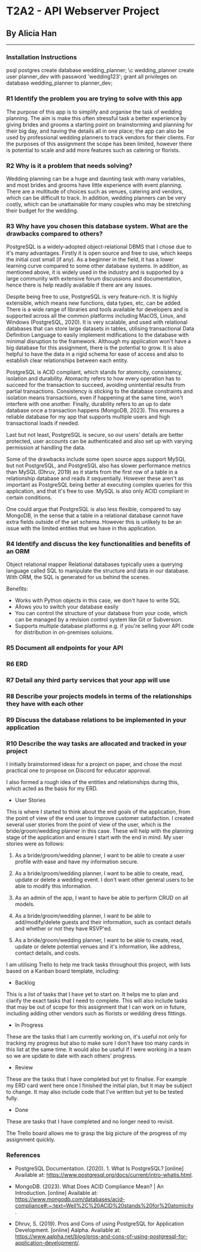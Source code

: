 # T2A2 - API Webserver Project
## By Alicia Han
---

### Installation Instructions

psql postgres
create database wedding_planner;
\c wedding_planner
create user planner_dev with password 'wedding123';
grant all privileges on database wedding_planner to planner_dev;


### R1 Identify the problem you are trying to solve with this app

The purpose of this app is to simplify and organise the task of wedding planning. The aim is make this often stressful task a better experience by giving brides and grooms a starting point on brainstorming and planning for their big day, and having the details all in one place; the app can also be used by professional wedding planners to track vendors for their clients. For the purposes of this assignment the scope has been limited, however there is potential to scale and add more features such as catering or florists.

### R2 Why is it a problem that needs solving?

Wedding planning can be a huge and daunting task with many variables, and most brides and grooms have little experience with event planning. There are a multitude of choices such as venues, catering and vendors, which can be difficult to track. In addition, wedding planners can be very costly, which can be unattainable for many couples who may be stretching their budget for the wedding. 

### R3 Why have you chosen this database system. What are the drawbacks compared to others?

PostgreSQL is a widely-adopted object-relational DBMS that I chose due to it's many advantages. Firstly it is open source and free to use, which keeps the initial cost small (if any). As a beginner in the field, it has a lower learning curve compared to some other database systems. In addition, as mentioned above, it is widely used in the industry and is supported by a large community with extensive forum discussions and documentation, hence there is help readily available if there are any issues. 

Despite being free to use, PostgreSQL is very feature-rich. It is highly extensible, which means new functions, data types, etc, can be added. There is a wide range of libraries and tools available for developers and is supported across all the common platforms including MacOS, Linux, and Windows (PostgreSQL, 2020). It is very scalable, and used with relational databases that can store large datasets in tables, utilising transactional Data Definition Language to easily implement mdifications to the database with minimal disruption to the framework. Although my application won't have a big database for this assignment, there is the potential to grow. It is also helpful to have the data in a rigid schema for ease of access and also to establish clear relationships between each entity.

PostgreSQL is ACID compliant, which stands for atomicity, consistency, isolation and durability. Atomacity refers to how every operation has to succeed for the transaction to succeed, avoiding unintential results from partial transactions. Consistency is sticking to the database constraints and isolation means transactions, even if happening at the same time, won't interfere with one another. Finally, durability refers to an up to date database once a transaction happens (MongoDB, 2023). This ensures a reliable database for my app that supports multiple users and high transactional loads if needed.

Last but not least, PostgreSQL is secure, so our users' details are better protected, user accounts can be authenticated and also set up with varying permission at handling the data.

Some of the drawbacks include some open source apps support MySQL but not PostgreSQL, and PostgreSQL also has slower performance metrics than MySQL (Dhruv, 2019) as it starts from the first row of a table in a relationship database and reads it sequentially. However these aren't as important as PostgreSQL being better at executing complex queries for this application, and that it's free to use. MySQL is also only ACID compliant in certain conditions. 

One could argue that PostgreSQL is also less flexible, compared to say MongoDB, in the sense that a table in a relational database cannot have extra fields outside of the set schema. However this is unlikely to be an issue with the limited entities that we have in this application.

### R4 Identify and discuss the key functionalities and benefits of an ORM

Object relational mapper
Relational databases typically uses a querying language called SQL to manipulate the structure and data in our database. With ORM, the SQL is generated for us behind the scenes.

Benefits:
* Works with Python objects in this case, we don't have to write SQL
* Allows you to switch your database easily
* You can control the structure of your database from your code, which can be managed by a revision control system like Git or Subversion.
* Supports multiple database platforms e.g. if you're selling your API code for distribution in on-premises soluions.

### R5 Document all endpoints for your API

### R6 ERD

### R7 Detail any third party services that your app will use

### R8 	Describe your projects models in terms of the relationships they have with each other



### R9 Discuss the database relations to be implemented in your application



### R10 Describe the way tasks are allocated and tracked in your project

I initially brainstormed ideas for a project on paper, and chose the most practical one to propose on Discord for educator approval.

I also formed a rough idea of the entities and relationships during this, which acted as the basis for my ERD.

* User Stories

This is where I started to think about the end goals of the application, from the point of view of the end user to improve customer satisfaction. I created several user stories from the point of view of the user, which is the bride/groom/wedding planner in this case. These will help with the planning stage of the application and ensure I start with the end in mind. My user stories were as follows:

1. As a bride/groom/wedding planner, I want to be able to create a user profile with ease and have my information secure.

2. As a bride/groom/wedding planner, I want to be able to create, read, update or delete a wedding event. I don't want other general users to be able to modify this information.

3. As an admin of the app, I want to have be able to perform CRUD on all models.

4. As a bride/groom/wedding planner, I want to be able to add/modify/delete guests and their information, such as contact details and whether or not they have RSVP'ed.

5. As a bride/groom/wedding planner, I want to be able to create, read, update or delete potential venues and it's information, like address, contact details, and costs.

I am utilising Trello to help me track tasks throughout this project, with lists based on a Kanban board template, including:

* Backlog

This is a list of tasks that I have yet to start on. It helps me to plan and clarify the exact tasks that I need to complete. This will also include tasks that may be out of scope for this assignment that I can work on in future, including adding other vendors such as florists or wedding dress fittings.

* In Progress

These are the tasks that I am currently working on, it's useful not only for tracking my progress but also to make sure I don't have too many cards in this list at the same time. It would also be useful if I were working in a team so we are update to date with each others' progress.

* Review

These are the tasks that I have completed but yet to finalise. For example my ERD card went here once I finished the initial plan, but it may be subject to change. It may also include code that I've written but yet to be tested fully.

* Done

These are tasks that I have completed and no longer need to revisit.

The Trello board allows me to grasp the big picture of the progress of my assignment quickly.

### References

* PostgreSQL Documentation. (2020). 1. What Is PostgreSQL? [online] Available at: https://www.postgresql.org/docs/current/intro-whatis.html.

* MongoDB. (2023). What Does ACID Compliance Mean? | An Introduction. [online] Available at: https://www.mongodb.com/databases/acid-compliance#:~:text=Well%2C%20ACID%20stands%20for%20atomicity.

* Dhruv, S. (2019). Pros and Cons of using PostgreSQL for Application Development. [online] Aalpha. Available at: https://www.aalpha.net/blog/pros-and-cons-of-using-postgresql-for-application-development/.

